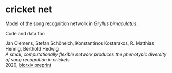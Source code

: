 # cricket net

Model of the song recognition network in _Gryllus bimaculatus_.

Code and data for:

Jan Clemens, Stefan Schöneich, Konstantinos Kostarakos, R. Matthias Hennig, Berthold Hedwig<br>
_A small, computationally flexible network produces the phenotypic diversity of song recognition in crickets_<br>
2020, [biorxiv preprint](https://www.biorxiv.org/content/10.1101/2020.07.27.221655v1)
